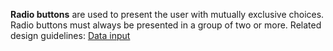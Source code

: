 **Radio buttons** are used to present the user with mutually exclusive choices. Radio buttons must always be presented in a group of two or more. Related design guidelines: [Data input](design-guidelines/usage-and-behavior/data-input)
